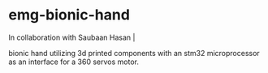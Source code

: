 # emg-bionic-hand
In collaboration with Saubaan Hasan |

bionic hand utilizing 3d printed components with an stm32 microprocessor as an interface for a 360 servos motor.
